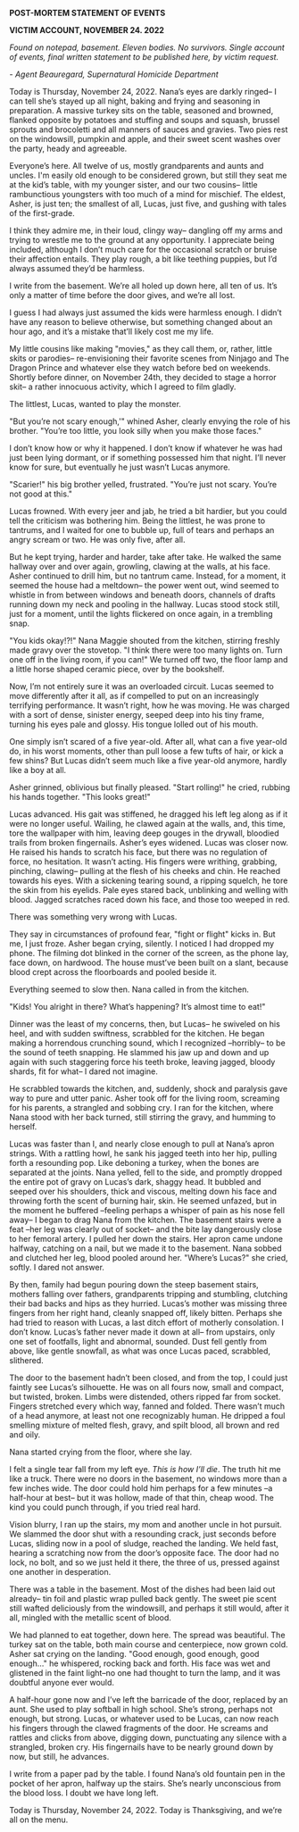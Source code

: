 **POST-MORTEM STATEMENT OF EVENTS**

**VICTIM ACCOUNT, NOVEMBER 24. 2022**

*Found on notepad, basement. Eleven bodies. No survivors. Single account of events, final written statement to be published here, by victim request.*                                        

*- Agent Beauregard, Supernatural Homicide Department*



Today is Thursday, November 24, 2022. Nana’s eyes are darkly ringed– I can tell she’s stayed up all night, baking and frying and seasoning in preparation. A massive turkey sits on the table, seasoned and browned, flanked opposite by potatoes and stuffing and soups and squash, brussel sprouts and brocoletti and all manners of sauces and gravies. Two pies rest on the windowsill, pumpkin and apple, and their sweet scent washes over the party, heady and agreeable. 

Everyone’s here. All twelve of us, mostly grandparents and aunts and uncles. I'm easily old enough to be considered grown, but still they seat me at the kid’s table, with my younger sister, and our two cousins– little rambunctious youngsters with too much of a mind for mischief. The eldest, Asher, is just ten; the smallest of all, Lucas, just five, and gushing with tales of the first-grade.

I think they admire me, in their loud, clingy way– dangling off my arms and trying to wrestle me to the ground at any opportunity. I appreciate being included, although I don’t much care for the occasional scratch or bruise their affection entails. They play rough, a bit like teething puppies, but I’d always assumed they’d be harmless. 

I write from the basement. We’re all holed up down here, all ten of us. It’s only a matter of time before the door gives, and we’re all lost. 

I guess I had always just assumed the kids were harmless enough. I didn’t have any reason to believe otherwise, but something changed about an hour ago, and it’s a mistake that’ll likely cost me my life. 

My little cousins like making "movies," as they call them, or, rather, little skits or parodies– re-envisioning their favorite scenes from Ninjago and The Dragon Prince and whatever else they watch before bed on weekends. Shortly before dinner, on November 24th, they decided to stage a horror skit– a rather innocuous activity, which I agreed to film gladly. 

The littlest, Lucas, wanted to play the monster. 

"But you’re not scary enough,'" whined Asher, clearly envying the role of his brother. "You’re too little, you look silly when you make those faces."

I don’t know how or why it happened. I don’t know if whatever he was had just been lying dormant, or if something possessed him that night. I’ll never know for sure, but eventually he just wasn’t Lucas anymore.

"Scarier!" his big brother yelled, frustrated. "You’re just not scary. You’re not good at this."

Lucas frowned. With every jeer and jab, he tried a bit hardier, but you could tell the criticism was bothering him. Being the littlest, he was prone to tantrums, and I waited for one to bubble up, full of tears and perhaps an angry scream or two. He was only five, after all. 

But he kept trying, harder and harder, take after take. He walked the same hallway over and over again, growling,  clawing at the walls, at his face. Asher continued to drill him, but no tantrum came. Instead, for a moment, it seemed the house had a meltdown– the power went out, wind seemed to whistle in from between windows and beneath doors, channels of drafts running down my neck and pooling in the hallway. Lucas stood stock still, just for a moment, until the lights flickered on once again, in a trembling snap. 

"You kids okay!?!" Nana Maggie shouted from the kitchen, stirring freshly made gravy over the stovetop. "I think there were too many lights on. Turn one off in the living room, if you can!" We turned off two, the floor lamp and a little horse shaped ceramic piece, over by the bookshelf.

Now, I’m not entirely sure it was an overloaded circuit. Lucas seemed to move differently after it all, as if compelled to put on an increasingly terrifying performance. It wasn’t right, how he was moving. He was charged with a sort of dense, sinister energy, seeped deep into his tiny frame, turning his eyes pale and glossy. His tongue lolled out of his mouth. 

One simply isn’t scared of a five year-old. After all, what can a five year-old do, in his worst moments, other than pull loose a few tufts of hair, or kick a few shins? But Lucas didn’t seem much like a five year-old anymore, hardly like a boy at all. 

Asher grinned, oblivious but finally pleased. "Start rolling!" he cried, rubbing his hands together. "This looks great!"

Lucas advanced. His gait was stiffened, he dragged his left leg along as if it were no longer useful. Wailing, he clawed again at the walls, and, this time, tore the wallpaper with him, leaving deep gouges in the drywall, bloodied trails from broken fingernails. Asher’s eyes widened. Lucas was closer now. He raised his hands to scratch his face, but there was no regulation of force, no hesitation. It wasn’t acting. His fingers were writhing, grabbing, pinching, clawing– pulling at the flesh of his cheeks and chin. He reached towards his eyes. With a sickening tearing sound, a ripping squelch, he tore the skin from his eyelids. Pale eyes stared back, unblinking and welling with blood. Jagged scratches raced down his face, and those too weeped in red. 

There was something very wrong with Lucas. 

They say in circumstances of profound fear, "fight or flight" kicks in. But me, I just froze. Asher began crying, silently. I noticed I had dropped my phone. The filming dot blinked in the corner of the screen, as the phone lay, face down, on hardwood. The house must’ve been built on a slant, because blood crept across the floorboards and pooled beside it. 

Everything seemed to slow then. Nana called in from the kitchen.

"Kids! You alright in there? What’s happening? It’s almost time to eat!"

Dinner was the least of my concerns, then, but Lucas– he swiveled on his heel, and with sudden swiftness, scrabbled for the kitchen. He began making a horrendous crunching sound, which I recognized –horribly– to be the sound of teeth snapping. He slammed his jaw up and down and up again with such staggering force his teeth broke, leaving jagged, bloody shards, fit for what– I dared not imagine. 

He scrabbled towards the kitchen, and, suddenly, shock and paralysis gave way to pure and utter panic. Asher took off for the living room, screaming for his parents, a strangled and sobbing cry. I ran for the kitchen, where Nana stood with her back turned, still stirring the gravy, and humming to herself. 

Lucas was faster than I, and nearly close enough to pull at Nana’s apron strings. With a rattling howl, he sank his jagged teeth into her hip, pulling forth a resounding pop. Like deboning a turkey, when the bones are separated at the joints. Nana yelled, fell to the side, and promptly dropped the entire pot of gravy on Lucas’s dark, shaggy head. It bubbled and seeped over his shoulders, thick and viscous, melting down his face and throwing forth the scent of burning hair, skin. He seemed unfazed, but in the moment he buffered –feeling perhaps a whisper of pain as his nose fell away– I began to drag Nana from the kitchen. The basement stairs were a feat –her leg was clearly out of socket– and the bite lay dangerously close to her femoral artery. I pulled her down the stairs. Her apron came undone halfway, catching on a nail, but we made it to the basement. Nana sobbed and clutched her leg, blood pooled around her. "Where’s Lucas?" she cried, softly. I dared not answer.

By then, family had begun pouring down the steep basement stairs, mothers falling over fathers, grandparents tripping and stumbling, clutching their bad backs and hips as they hurried. Lucas’s mother was missing three fingers from her right hand, cleanly snapped off, likely bitten. Perhaps she had tried to reason with Lucas, a last ditch effort of motherly consolation. I don’t know. Lucas’s father never made it down at all– from upstairs, only one set of footfalls, light and abnormal, sounded. Dust fell gently from above, like gentle snowfall, as what was once Lucas paced, scrabbled, slithered. 

The door to the basement hadn’t been closed, and from the top, I could just faintly see Lucas’s silhouette. He was on all fours now, small and compact, but twisted, broken. Limbs were distended, others ripped far from socket. Fingers stretched every which way, fanned and folded. There wasn’t much of a head anymore, at least not one recognizably human. He dripped a foul smelling mixture of melted flesh, gravy, and spilt blood, all brown and red and oily. 

Nana started crying from the floor, where she lay.

I felt a single tear fall from my left eye. *This is how I’ll die*. The truth hit me like a truck. There were no doors in the basement, no windows more than a few inches wide. The door could hold him perhaps for a few minutes –a half-hour at best– but it was hollow, made of that thin, cheap wood. The kind you could punch through, if you tried real hard. 

Vision blurry, I ran up the stairs, my mom and another uncle in hot pursuit. We slammed the door shut with a resounding crack, just seconds before Lucas, sliding now in a pool of sludge, reached the landing. We held fast, hearing a scratching now from the door’s opposite face. The door had no lock, no bolt, and so we just held it there, the three of us, pressed against one another in desperation.

There was a table in the basement. Most of the dishes had been laid out already– tin foil and plastic wrap pulled back gently. The sweet pie scent still wafted deliciously from the windowsill, and perhaps it still would, after it all, mingled with the metallic scent of blood.

We had planned to eat together, down here. The spread was beautiful. The turkey sat on the table, both main course and centerpiece, now grown cold. Asher sat crying on the landing. "Good enough, good enough, good enough…" he whispered, rocking back and forth. His face was wet and glistened in the faint light–no one had thought to turn the lamp, and it was doubtful anyone ever would.

A half-hour gone now and I’ve left the barricade of the door, replaced by an aunt. She used to play softball in high school. She’s strong, perhaps not enough, but strong. Lucas, or whatever used to be Lucas, can now reach his fingers through the clawed fragments of the door. He screams and rattles and clicks from above, digging down, punctuating any silence with a strangled, broken cry. His fingernails have to be nearly ground down by now, but still, he advances.

I write from a paper pad by the table. I found Nana’s old fountain pen in the pocket of her apron, halfway up the stairs. She’s nearly unconscious from the blood loss. I doubt we have long left.

Today is Thursday, November 24, 2022. Today is Thanksgiving, and we’re all on the menu.